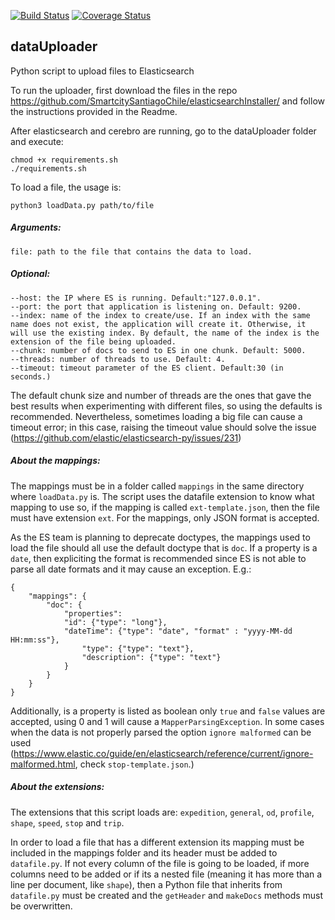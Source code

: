 [![Build Status](https://travis-ci.com/SmartcitySantiagoChile/dataUploader.svg?branch=master)](https://travis-ci.com/SmartcitySantiagoChile/dataUploader)   [![Coverage Status](https://coveralls.io/repos/github/SmartcitySantiagoChile/dataUploader/badge.svg?branch=master)](https://coveralls.io/github/SmartcitySantiagoChile/dataUploader?branch=master)
## dataUploader
Python script to upload files to Elasticsearch

To run the uploader, first download the files in the repo https://github.com/SmartcitySantiagoChile/elasticsearchInstaller/ and follow the instructions provided in the Readme.

After elasticsearch and cerebro are running, go to the dataUploader folder and execute:

    chmod +x requirements.sh
    ./requirements.sh
    
To load a file, the usage is:

    python3 loadData.py path/to/file

##### Arguments:

    file: path to the file that contains the data to load.
    
##### Optional:

    --host: the IP where ES is running. Default:"127.0.0.1".
    --port: the port that application is listening on. Default: 9200.
    --index: name of the index to create/use. If an index with the same name does not exist, the application will create it. Otherwise, it will use the existing index. By default, the name of the index is the extension of the file being uploaded.
    --chunk: number of docs to send to ES in one chunk. Default: 5000.
    --threads: number of threads to use. Default: 4.
    --timeout: timeout parameter of the ES client. Default:30 (in seconds.)

The default chunk size and number of threads are the ones that gave the best results when experimenting with different files, so using the defaults is recommended. Nevertheless, sometimes loading a big file can cause a timeout error; in this case, raising the timeout value should solve the issue (https://github.com/elastic/elasticsearch-py/issues/231)


##### About the mappings:
	
The mappings must be in a folder called ```mappings``` in the same directory where ```loadData.py``` is. The script uses the datafile extension to know what mapping to use so, if the mapping is called ```ext-template.json```, then the file must have extension ```ext```. For the mappings, only JSON format is accepted.

As the ES team is planning to deprecate doctypes, the mappings used to load the file should all use the default doctype that is ```doc```. If a property is a ```date```, then expliciting the format is recommended since ES is not able to parse all date formats and it may cause an exception. E.g.: 

    {
        "mappings": {
            "doc": {
                "properties":
		        "id": {"type": "long"},
		        "dateTime": {"type": "date", "format" : "yyyy-MM-dd HH:mm:ss"},
	                "type": {"type": "text"},
                    "description": {"type": "text"}
                }
            }
        }
    }

Additionally, is a property is listed as boolean only ```true``` and ```false``` values are accepted, using 0 and 1 will cause a ```MapperParsingException```. In some cases when the data is not properly parsed the option ```ignore malformed``` can be used (https://www.elastic.co/guide/en/elasticsearch/reference/current/ignore-malformed.html, check ```stop-template.json```.) 

##### About the extensions:

The extensions that this script loads are: ```expedition```, ```general```, ```od```, ```profile```, ```shape```, ```speed```, ```stop``` and ```trip```.

In order to load a file that has a different extension its mapping must be included in the mappings folder and its header must be added to ```datafile.py```. If not every column of the file is going to be loaded, if more columns need to be added or if its a nested file (meaning it has more than a line per document, like ```shape```), then a Python file that inherits from ```datafile.py``` must be created and the ```getHeader``` and ```makeDocs``` methods must be overwritten.
  
